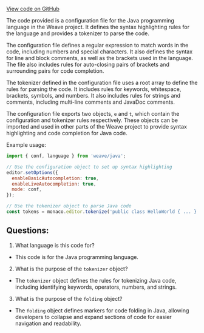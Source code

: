 [View code on GitHub](https://github.com/wandb/weave/weave/frontend/assets/java.969478ce.js)

The code provided is a configuration file for the Java programming language in the Weave project. It defines the syntax highlighting rules for the language and provides a tokenizer to parse the code. 

The configuration file defines a regular expression to match words in the code, including numbers and special characters. It also defines the syntax for line and block comments, as well as the brackets used in the language. The file also includes rules for auto-closing pairs of brackets and surrounding pairs for code completion. 

The tokenizer defined in the configuration file uses a root array to define the rules for parsing the code. It includes rules for keywords, whitespace, brackets, symbols, and numbers. It also includes rules for strings and comments, including multi-line comments and JavaDoc comments. 

The configuration file exports two objects, `e` and `t`, which contain the configuration and tokenizer rules respectively. These objects can be imported and used in other parts of the Weave project to provide syntax highlighting and code completion for Java code. 

Example usage:

```javascript
import { conf, language } from 'weave/java';

// Use the configuration object to set up syntax highlighting
editor.setOptions({
  enableBasicAutocompletion: true,
  enableLiveAutocompletion: true,
  mode: conf,
});

// Use the tokenizer object to parse Java code
const tokens = monaco.editor.tokenize('public class HelloWorld { ... }', language);
```
## Questions: 
 1. What language is this code for?
- This code is for the Java programming language.

2. What is the purpose of the `tokenizer` object?
- The `tokenizer` object defines the rules for tokenizing Java code, including identifying keywords, operators, numbers, and strings.

3. What is the purpose of the `folding` object?
- The `folding` object defines markers for code folding in Java, allowing developers to collapse and expand sections of code for easier navigation and readability.